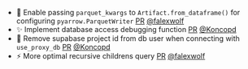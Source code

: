 - 🚸 Enable passing `parquet_kwargs` to `Artifact.from_dataframe()` for configuring `pyarrow.ParquetWriter` [PR](https://github.com/laminlabs/lamindb/pull/3239) [@falexwolf](https://github.com/falexwolf)
- ✨ Implement database access debugging function [PR](https://github.com/laminlabs/lamindb-setup/pull/1181) [@Koncopd](https://github.com/Koncopd)
- 🐛 Remove supabase project id from db user when connecting with `use_proxy_db` [PR](https://github.com/laminlabs/lamindb-setup/pull/1180) [@Koncopd](https://github.com/Koncopd)
- ⚡️ More optimal recursive childrens query [PR](https://github.com/laminlabs/lamindb/pull/3238) [@falexwolf](https://github.com/falexwolf)
